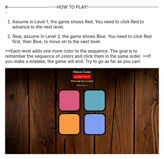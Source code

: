 #-------------------------HOW TO PLAY!-------------------------------------

1. Assume in Level 1, the game shows Red. You need to click Red to advance to the next level.

2. Now, assume In Level 2, the game shows Blue. You need to click Red first, then Blue, to move on to the next level.

**Each level adds one more color to the sequence. The goal is to remember the sequence of colors and click them in the same order.
**If you make a mistake, the game will end. Try to go as far as you can!

![image alt](https://github.com/Khairul25556/simon-game/blob/main/simon-game.JPG?raw=true)
